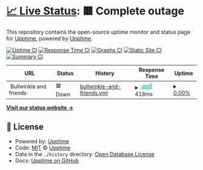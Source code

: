 # [📈 Live Status](https://monitor.bullwinkle.ml): <!--live status--> **🟥 Complete outage**

This repository contains the open-source uptime monitor and status page for [Upptime](https://upptime.js.org), powered by [Upptime](https://github.com/upptime/upptime).

[![Uptime CI](https://github.com/bullwinkle-org/monitor-uptime/workflows/Uptime%20CI/badge.svg)](https://github.com/upptime/upptime/actions?query=workflow%3A%22Uptime+CI%22)
[![Response Time CI](https://github.com/bullwinkle-org/monitor-uptime/workflows/Response%20Time%20CI/badge.svg)](https://github.com/upptime/upptime/actions?query=workflow%3A%22Response+Time+CI%22)
[![Graphs CI](https://github.com/bullwinkle-org/monitor-uptime/workflows/Graphs%20CI/badge.svg)](https://github.com/upptime/upptime/actions?query=workflow%3A%22Graphs+CI%22)
[![Static Site CI](https://github.com/bullwinkle-org/monitor-uptime/workflows/Static%20Site%20CI/badge.svg)](https://github.com/upptime/upptime/actions?query=workflow%3A%22Static+Site+CI%22)
[![Summary CI](https://github.com/bullwinkle-org/monitor-uptime/workflows/Summary%20CI/badge.svg)](https://github.com/upptime/upptime/actions?query=workflow%3A%22Summary+CI%22)

<!--start: status pages-->
<!-- This summary is generated by Upptime (https://github.com/upptime/upptime) -->
<!-- Do not edit this manually, your changes will be overwritten -->
<!-- prettier-ignore -->
| URL | Status | History | Response Time | Uptime |
| --- | ------ | ------- | ------------- | ------ |
| <img alt="" src="https://$ORG_DOMAIN/favicon.ico" height="13"> Bullwinkle and friends | 🟥 Down | [bullwinkle-and-friends.yml](https://github.com/bullwinkle-org/monitor-uptime/commits/HEAD/history/bullwinkle-and-friends.yml) | <details><summary><img alt="Response time graph" src="./graphs/bullwinkle-and-friends/response-time-week.png" height="20"> 418ms</summary><br><a href="https://monitor.bullwinkle.ml/history/bullwinkle-and-friends"><img alt="Response time 411" src="https://img.shields.io/endpoint?url=https%3A%2F%2Fraw.githubusercontent.com%2Fbullwinkle-org%2Fmonitor-uptime%2FHEAD%2Fapi%2Fbullwinkle-and-friends%2Fresponse-time.json"></a><br><a href="https://monitor.bullwinkle.ml/history/bullwinkle-and-friends"><img alt="24-hour response time 395" src="https://img.shields.io/endpoint?url=https%3A%2F%2Fraw.githubusercontent.com%2Fbullwinkle-org%2Fmonitor-uptime%2FHEAD%2Fapi%2Fbullwinkle-and-friends%2Fresponse-time-day.json"></a><br><a href="https://monitor.bullwinkle.ml/history/bullwinkle-and-friends"><img alt="7-day response time 418" src="https://img.shields.io/endpoint?url=https%3A%2F%2Fraw.githubusercontent.com%2Fbullwinkle-org%2Fmonitor-uptime%2FHEAD%2Fapi%2Fbullwinkle-and-friends%2Fresponse-time-week.json"></a><br><a href="https://monitor.bullwinkle.ml/history/bullwinkle-and-friends"><img alt="30-day response time 422" src="https://img.shields.io/endpoint?url=https%3A%2F%2Fraw.githubusercontent.com%2Fbullwinkle-org%2Fmonitor-uptime%2FHEAD%2Fapi%2Fbullwinkle-and-friends%2Fresponse-time-month.json"></a><br><a href="https://monitor.bullwinkle.ml/history/bullwinkle-and-friends"><img alt="1-year response time 411" src="https://img.shields.io/endpoint?url=https%3A%2F%2Fraw.githubusercontent.com%2Fbullwinkle-org%2Fmonitor-uptime%2FHEAD%2Fapi%2Fbullwinkle-and-friends%2Fresponse-time-year.json"></a></details> | <details><summary><a href="https://monitor.bullwinkle.ml/history/bullwinkle-and-friends">0.00%</a></summary><a href="https://monitor.bullwinkle.ml/history/bullwinkle-and-friends"><img alt="All-time uptime 10.39%" src="https://img.shields.io/endpoint?url=https%3A%2F%2Fraw.githubusercontent.com%2Fbullwinkle-org%2Fmonitor-uptime%2FHEAD%2Fapi%2Fbullwinkle-and-friends%2Fuptime.json"></a><br><a href="https://monitor.bullwinkle.ml/history/bullwinkle-and-friends"><img alt="24-hour uptime 0.00%" src="https://img.shields.io/endpoint?url=https%3A%2F%2Fraw.githubusercontent.com%2Fbullwinkle-org%2Fmonitor-uptime%2FHEAD%2Fapi%2Fbullwinkle-and-friends%2Fuptime-day.json"></a><br><a href="https://monitor.bullwinkle.ml/history/bullwinkle-and-friends"><img alt="7-day uptime 0.00%" src="https://img.shields.io/endpoint?url=https%3A%2F%2Fraw.githubusercontent.com%2Fbullwinkle-org%2Fmonitor-uptime%2FHEAD%2Fapi%2Fbullwinkle-and-friends%2Fuptime-week.json"></a><br><a href="https://monitor.bullwinkle.ml/history/bullwinkle-and-friends"><img alt="30-day uptime 0.00%" src="https://img.shields.io/endpoint?url=https%3A%2F%2Fraw.githubusercontent.com%2Fbullwinkle-org%2Fmonitor-uptime%2FHEAD%2Fapi%2Fbullwinkle-and-friends%2Fuptime-month.json"></a><br><a href="https://monitor.bullwinkle.ml/history/bullwinkle-and-friends"><img alt="1-year uptime 10.39%" src="https://img.shields.io/endpoint?url=https%3A%2F%2Fraw.githubusercontent.com%2Fbullwinkle-org%2Fmonitor-uptime%2FHEAD%2Fapi%2Fbullwinkle-and-friends%2Fuptime-year.json"></a></details>

<!--end: status pages-->

[**Visit our status website →**](https://monitor.bullwinkle.ml)

## 📄 License

- Powered by: [Upptime](https://github.com/upptime/upptime)
- Code: [MIT](./LICENSE) © [Upptime](https://upptime.js.org)
- Data in the `./history` directory: [Open Database License](https://opendatacommons.org/licenses/odbl/1-0/)
- Docs: [Upptime on GitHub](https://upptime.js.org/docs/)
